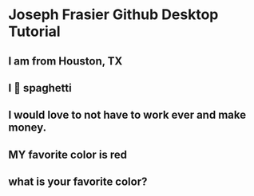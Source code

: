 # Joseph Frasier Github Desktop Tutorial

## I am from Houston, TX

## I 🧡 spaghetti

## I would love to not have to work ever and make money.

## MY favorite color is red

## what is your favorite color?
